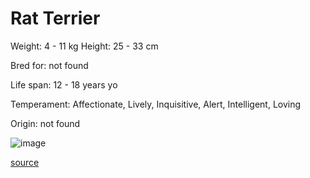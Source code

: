 # Rat Terrier

Weight: 4 - 11 kg
Height: 25 - 33 cm

Bred for: not found 

Life span: 12 - 18 years yo

Temperament: Affectionate, Lively, Inquisitive, Alert, Intelligent, Loving

Origin: not found

![image](https://cdn2.thedogapi.com/images/HkXWNl9E7_1280.jpg)

[source](https://api.thedogapi.com/v1/breeds/207)

